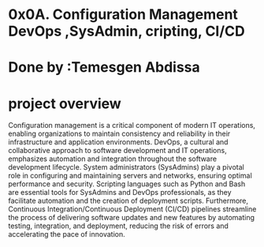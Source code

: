# 0x0A. Configuration Management DevOps ,SysAdmin, cripting, CI/CD
# Done by :Temesgen Abdissa
# project overview
Configuration management is a critical component of modern IT operations, enabling organizations to maintain consistency and reliability in their infrastructure and application environments. DevOps, a cultural and collaborative approach to software development and IT operations, emphasizes automation and integration throughout the software development lifecycle. System administrators (SysAdmins) play a pivotal role in configuring and maintaining servers and networks, ensuring optimal performance and security. Scripting languages such as Python and Bash are essential tools for SysAdmins and DevOps professionals, as they facilitate automation and the creation of deployment scripts. Furthermore, Continuous Integration/Continuous Deployment (CI/CD) pipelines streamline the process of delivering software updates and new features by automating testing, integration, and deployment, reducing the risk of errors and accelerating the pace of innovation.






